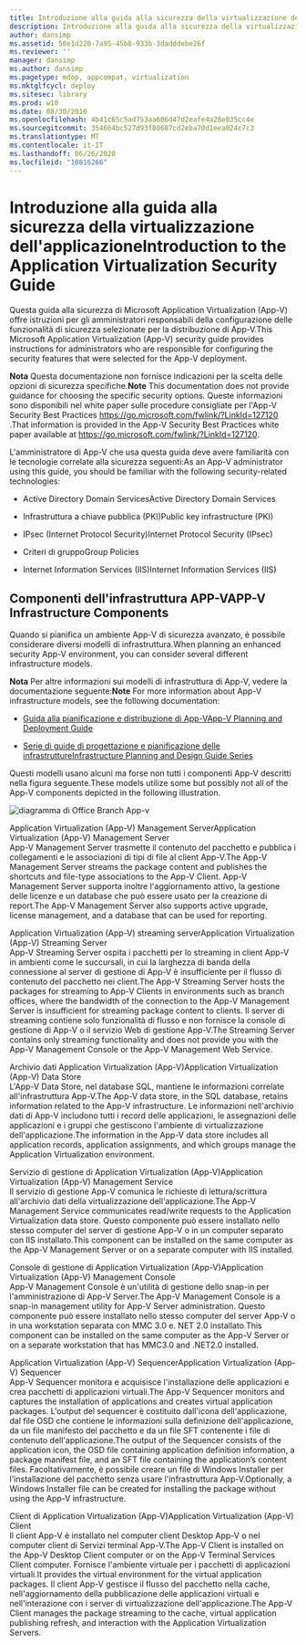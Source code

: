 ```yaml
---
title: Introduzione alla guida alla sicurezza della virtualizzazione dell'applicazione
description: Introduzione alla guida alla sicurezza della virtualizzazione dell'applicazione
author: dansimp
ms.assetid: 50e1d220-7a95-45b8-933b-3dadddebe26f
ms.reviewer: ''
manager: dansimp
ms.author: dansimp
ms.pagetype: mdop, appcompat, virtualization
ms.mktglfcycl: deploy
ms.sitesec: library
ms.prod: w10
ms.date: 08/30/2016
ms.openlocfilehash: 4b41c65c5ad753aa606d47d2eafe4a28e035cc4e
ms.sourcegitcommit: 354664bc527d93f80687cd2eba70d1eea024c7c3
ms.translationtype: MT
ms.contentlocale: it-IT
ms.lasthandoff: 06/26/2020
ms.locfileid: "10816266"
---
```

# <span data-ttu-id="40806-103">Introduzione alla guida alla sicurezza della virtualizzazione dell'applicazione</span><span class="sxs-lookup"><span data-stu-id="40806-103">Introduction to the Application Virtualization Security Guide</span></span>


<span data-ttu-id="40806-104">Questa guida alla sicurezza di Microsoft Application Virtualization (App-V) offre istruzioni per gli amministratori responsabili della configurazione delle funzionalità di sicurezza selezionate per la distribuzione di App-V.</span><span class="sxs-lookup"><span data-stu-id="40806-104">This Microsoft Application Virtualization (App-V) security guide provides instructions for administrators who are responsible for configuring the security features that were selected for the App-V deployment.</span></span>

<span data-ttu-id="40806-105">**Nota**  Questa documentazione non fornisce indicazioni per la scelta delle opzioni di sicurezza specifiche.</span><span class="sxs-lookup"><span data-stu-id="40806-105">**Note** This documentation does not provide guidance for choosing the specific security options.</span></span> <span data-ttu-id="40806-106">Queste informazioni sono disponibili nel white paper sulle procedure consigliate per l'App-V Security Best Practices <https://go.microsoft.com/fwlink/?LinkId=127120> .</span><span class="sxs-lookup"><span data-stu-id="40806-106">That information is provided in the App-V Security Best Practices white paper available at <https://go.microsoft.com/fwlink/?LinkId=127120>.</span></span>

 

<span data-ttu-id="40806-107">L'amministratore di App-V che usa questa guida deve avere familiarità con le tecnologie correlate alla sicurezza seguenti:</span><span class="sxs-lookup"><span data-stu-id="40806-107">As an App-V administrator using this guide, you should be familiar with the following security-related technologies:</span></span>

-   <span data-ttu-id="40806-108">Active Directory Domain Services</span><span class="sxs-lookup"><span data-stu-id="40806-108">Active Directory Domain Services</span></span>

-   <span data-ttu-id="40806-109">Infrastruttura a chiave pubblica (PKI)</span><span class="sxs-lookup"><span data-stu-id="40806-109">Public key infrastructure (PKI)</span></span>

-   <span data-ttu-id="40806-110">IPsec (Internet Protocol Security)</span><span class="sxs-lookup"><span data-stu-id="40806-110">Internet Protocol Security (IPsec)</span></span>

-   <span data-ttu-id="40806-111">Criteri di gruppo</span><span class="sxs-lookup"><span data-stu-id="40806-111">Group Policies</span></span>

-   <span data-ttu-id="40806-112">Internet Information Services (IIS)</span><span class="sxs-lookup"><span data-stu-id="40806-112">Internet Information Services (IIS)</span></span>

## <span data-ttu-id="40806-113">Componenti dell'infrastruttura APP-V</span><span class="sxs-lookup"><span data-stu-id="40806-113">APP-V Infrastructure Components</span></span>


<span data-ttu-id="40806-114">Quando si pianifica un ambiente App-V di sicurezza avanzato, è possibile considerare diversi modelli di infrastruttura.</span><span class="sxs-lookup"><span data-stu-id="40806-114">When planning an enhanced security App-V environment, you can consider several different infrastructure models.</span></span>

<span data-ttu-id="40806-115">**Nota**  Per altre informazioni sui modelli di infrastruttura di App-V, vedere la documentazione seguente:</span><span class="sxs-lookup"><span data-stu-id="40806-115">**Note** For more information about App-V infrastructure models, see the following documentation:</span></span>

-   [<span data-ttu-id="40806-116">Guida alla pianificazione e distribuzione di App-V</span><span class="sxs-lookup"><span data-stu-id="40806-116">App-V Planning and Deployment Guide</span></span>](https://go.microsoft.com/fwlink/?LinkId=122063)

-   [<span data-ttu-id="40806-117">Serie di guide di progettazione e pianificazione delle infrastrutture</span><span class="sxs-lookup"><span data-stu-id="40806-117">Infrastructure Planning and Design Guide Series</span></span>](https://go.microsoft.com/fwlink/?LinkId=151986)

 

<span data-ttu-id="40806-118">Questi modelli usano alcuni ma forse non tutti i componenti App-V descritti nella figura seguente.</span><span class="sxs-lookup"><span data-stu-id="40806-118">These models utilize some but possibly not all of the App-V components depicted in the following illustration.</span></span>

![diagramma di Office Branch App-v](images/appvbranchoffices.gif)

<a href="" id="application-virtualization--app-v--management-server"></a><span data-ttu-id="40806-120">Application Virtualization (App-V) Management Server</span><span class="sxs-lookup"><span data-stu-id="40806-120">Application Virtualization (App-V) Management Server</span></span>  
<span data-ttu-id="40806-121">App-V Management Server trasmette il contenuto del pacchetto e pubblica i collegamenti e le associazioni di tipi di file al client App-V.</span><span class="sxs-lookup"><span data-stu-id="40806-121">The App-V Management Server streams the package content and publishes the shortcuts and file-type associations to the App-V Client.</span></span> <span data-ttu-id="40806-122">App-V Management Server supporta inoltre l'aggiornamento attivo, la gestione delle licenze e un database che può essere usato per la creazione di report.</span><span class="sxs-lookup"><span data-stu-id="40806-122">The App-V Management Server also supports active upgrade, license management, and a database that can be used for reporting.</span></span>

<a href="" id="application-virtualization--app-v--streaming-server"></a><span data-ttu-id="40806-123">Application Virtualization (App-V) streaming server</span><span class="sxs-lookup"><span data-stu-id="40806-123">Application Virtualization (App-V) Streaming Server</span></span>  
<span data-ttu-id="40806-124">App-V Streaming Server ospita i pacchetti per lo streaming in client App-V in ambienti come le succursali, in cui la larghezza di banda della connessione al server di gestione di App-V è insufficiente per il flusso di contenuto del pacchetto nei client.</span><span class="sxs-lookup"><span data-stu-id="40806-124">The App-V Streaming Server hosts the packages for streaming to App-V Clients in environments such as branch offices, where the bandwidth of the connection to the App-V Management Server is insufficient for streaming package content to clients.</span></span> <span data-ttu-id="40806-125">Il server di streaming contiene solo funzionalità di flusso e non fornisce la console di gestione di App-V o il servizio Web di gestione App-V.</span><span class="sxs-lookup"><span data-stu-id="40806-125">The Streaming Server contains only streaming functionality and does not provide you with the App-V Management Console or the App-V Management Web Service.</span></span>

<a href="" id="application-virtualization--app-v--data-store"></a><span data-ttu-id="40806-126">Archivio dati Application Virtualization (App-V)</span><span class="sxs-lookup"><span data-stu-id="40806-126">Application Virtualization (App-V) Data Store</span></span>  
<span data-ttu-id="40806-127">L'App-V Data Store, nel database SQL, mantiene le informazioni correlate all'infrastruttura App-V.</span><span class="sxs-lookup"><span data-stu-id="40806-127">The App-V data store, in the SQL database, retains information related to the App-V infrastructure.</span></span> <span data-ttu-id="40806-128">Le informazioni nell'archivio dati di App-V includono tutti i record delle applicazioni, le assegnazioni delle applicazioni e i gruppi che gestiscono l'ambiente di virtualizzazione dell'applicazione.</span><span class="sxs-lookup"><span data-stu-id="40806-128">The information in the App-V data store includes all application records, application assignments, and which groups manage the Application Virtualization environment.</span></span>

<a href="" id="application-virtualization--app-v--management-service"></a><span data-ttu-id="40806-129">Servizio di gestione di Application Virtualization (App-V)</span><span class="sxs-lookup"><span data-stu-id="40806-129">Application Virtualization (App-V) Management Service</span></span>  
<span data-ttu-id="40806-130">Il servizio di gestione App-V comunica le richieste di lettura/scrittura all'archivio dati della virtualizzazione dell'applicazione.</span><span class="sxs-lookup"><span data-stu-id="40806-130">The App-V Management Service communicates read/write requests to the Application Virtualization data store.</span></span> <span data-ttu-id="40806-131">Questo componente può essere installato nello stesso computer del server di gestione App-V o in un computer separato con IIS installato.</span><span class="sxs-lookup"><span data-stu-id="40806-131">This component can be installed on the same computer as the App-V Management Server or on a separate computer with IIS installed.</span></span>

<a href="" id="application-virtualization--app-v--management-console"></a><span data-ttu-id="40806-132">Console di gestione di Application Virtualization (App-V)</span><span class="sxs-lookup"><span data-stu-id="40806-132">Application Virtualization (App-V) Management Console</span></span>  
<span data-ttu-id="40806-133">App-V Management Console è un'utilità di gestione dello snap-in per l'amministrazione di App-V Server.</span><span class="sxs-lookup"><span data-stu-id="40806-133">The App-V Management Console is a snap-in management utility for App-V Server administration.</span></span> <span data-ttu-id="40806-134">Questo componente può essere installato nello stesso computer del server App-V o in una workstation separata con MMC 3.0 e. NET 2.0 installato.</span><span class="sxs-lookup"><span data-stu-id="40806-134">This component can be installed on the same computer as the App-V Server or on a separate workstation that has MMC3.0 and .NET2.0 installed.</span></span>

<a href="" id="application-virtualization--app-v--sequencer"></a><span data-ttu-id="40806-135">Application Virtualization (App-V) Sequencer</span><span class="sxs-lookup"><span data-stu-id="40806-135">Application Virtualization (App-V) Sequencer</span></span>  
<span data-ttu-id="40806-136">App-V Sequencer monitora e acquisisce l'installazione delle applicazioni e crea pacchetti di applicazioni virtuali.</span><span class="sxs-lookup"><span data-stu-id="40806-136">The App-V Sequencer monitors and captures the installation of applications and creates virtual application packages.</span></span> <span data-ttu-id="40806-137">L'output del sequencer è costituito dall'icona dell'applicazione, dal file OSD che contiene le informazioni sulla definizione dell'applicazione, da un file manifesto del pacchetto e da un file SFT contenente i file di contenuto dell'applicazione.</span><span class="sxs-lookup"><span data-stu-id="40806-137">The output of the Sequencer consists of the application icon, the OSD file containing application definition information, a package manifest file, and an SFT file containing the application’s content files.</span></span> <span data-ttu-id="40806-138">Facoltativamente, è possibile creare un file di Windows Installer per l'installazione del pacchetto senza usare l'infrastruttura App-V.</span><span class="sxs-lookup"><span data-stu-id="40806-138">Optionally, a Windows Installer file can be created for installing the package without using the App-V infrastructure.</span></span>

<a href="" id="application-virtualization--app-v--client"></a><span data-ttu-id="40806-139">Client di Application Virtualization (App-V)</span><span class="sxs-lookup"><span data-stu-id="40806-139">Application Virtualization (App-V) Client</span></span>  
<span data-ttu-id="40806-140">Il client App-V è installato nel computer client Desktop App-V o nel computer client di Servizi terminal App-V.</span><span class="sxs-lookup"><span data-stu-id="40806-140">The App-V Client is installed on the App-V Desktop Client computer or on the App-V Terminal Services Client computer.</span></span> <span data-ttu-id="40806-141">Fornisce l'ambiente virtuale per i pacchetti di applicazioni virtuali.</span><span class="sxs-lookup"><span data-stu-id="40806-141">It provides the virtual environment for the virtual application packages.</span></span> <span data-ttu-id="40806-142">Il client App-V gestisce il flusso del pacchetto nella cache, nell'aggiornamento della pubblicazione delle applicazioni virtuali e nell'interazione con i server di virtualizzazione dell'applicazione.</span><span class="sxs-lookup"><span data-stu-id="40806-142">The App-V Client manages the package streaming to the cache, virtual application publishing refresh, and interaction with the Application Virtualization Servers.</span></span>

 

 





